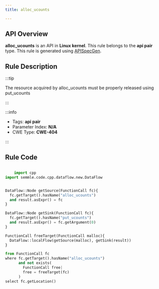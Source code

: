 ```yaml
---
title: alloc_ucounts

---
```



## API Overview
**alloc_ucounts** is an API in **Linux kernel**. This rule belongs to the **api pair** type. This rule is generated using [APISpecGen](../../tools/APISpecGen).
## Rule Description

:::tip

The resource acquired by alloc_ucounts must be properly released using put_ucounts

:::

:::info

- Tags: **api pair**
- Parameter Index: **N/A**
- CWE Type: **CWE-404**

:::

## Rule Code
```python

    import cpp
import semmle.code.cpp.dataflow.new.DataFlow


DataFlow::Node getSource(FunctionCall fc){
  fc.getTarget().hasName("alloc_ucounts")
  and result.asExpr() = fc
}

DataFlow::Node getSink(FunctionCall fc){
  fc.getTarget().hasName("put_ucounts")
  and result.asExpr() = fc.getArgument(0)
}

FunctionCall freeTarget(FunctionCall malloc){
  DataFlow::localFlow(getSource(malloc), getSink(result))
}

from FunctionCall fc
where fc.getTarget().hasName("alloc_ucounts")
      and not exists(
        FunctionCall free| 
        free = freeTarget(fc)
      )
select fc.getLocation()

    
```